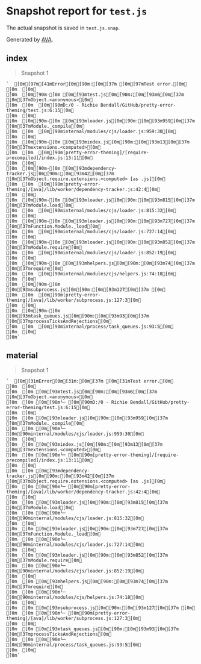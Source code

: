 # Snapshot report for `test.js`

The actual snapshot is saved in `test.js.snap`.

Generated by [AVA](https://ava.li).

## index

> Snapshot 1

    `  [0m[97m[41mError[0m[90m:[0m[37m [0m[97mTest error.[0m␊
    [0m  [0m␊
    [0m  [0m[90m-[0m [0m[93mtest.js[0m[90m:[0m[93m6[0m[37m [0m[37mObject.<anonymous>[0m␊
    [0m  [0m  [0m[90mD:/0 - Richie Bendall/GitHub/pretty-error-theming/test.js:6:15[0m␊
    [0m  [0m␊
    [0m  [0m[90m-[0m [0m[93mloader.js[0m[90m:[0m[93m959[0m[37m [0m[37mModule._compile[0m␊
    [0m  [0m  [0m[90minternal/modules/cjs/loader.js:959:30[0m␊
    [0m  [0m␊
    [0m  [0m[90m-[0m [0m[93mindex.js[0m[90m:[0m[93m13[0m[37m [0m[37mextensions.<computed>[0m␊
    [0m  [0m  [0m[90m[pretty-error-theming]/[require-precompiled]/index.js:13:11[0m␊
    [0m  [0m␊
    [0m  [0m[90m-[0m [0m[93mdependency-tracker.js[0m[90m:[0m[93m42[0m[37m [0m[37mObject.require.extensions.<computed> [as .js][0m␊
    [0m  [0m  [0m[90m[pretty-error-theming]/[ava]/lib/worker/dependency-tracker.js:42:4[0m␊
    [0m  [0m␊
    [0m  [0m[90m-[0m [0m[93mloader.js[0m[90m:[0m[93m815[0m[37m [0m[37mModule.load[0m␊
    [0m  [0m  [0m[90minternal/modules/cjs/loader.js:815:32[0m␊
    [0m  [0m␊
    [0m  [0m[90m-[0m [0m[93mloader.js[0m[90m:[0m[93m727[0m[37m [0m[37mFunction.Module._load[0m␊
    [0m  [0m  [0m[90minternal/modules/cjs/loader.js:727:14[0m␊
    [0m  [0m␊
    [0m  [0m[90m-[0m [0m[93mloader.js[0m[90m:[0m[93m852[0m[37m [0m[37mModule.require[0m␊
    [0m  [0m  [0m[90minternal/modules/cjs/loader.js:852:19[0m␊
    [0m  [0m␊
    [0m  [0m[90m-[0m [0m[93mhelpers.js[0m[90m:[0m[93m74[0m[37m [0m[37mrequire[0m␊
    [0m  [0m  [0m[90minternal/modules/cjs/helpers.js:74:18[0m␊
    [0m  [0m␊
    [0m  [0m[90m-[0m [0m[93msubprocess.js[0m[90m:[0m[93m127[0m[37m [0m␊
    [0m  [0m  [0m[90m[pretty-error-theming]/[ava]/lib/worker/subprocess.js:127:3[0m␊
    [0m  [0m␊
    [0m  [0m[90m-[0m [0m[93mtask_queues.js[0m[90m:[0m[93m93[0m[37m [0m[37mprocessTicksAndRejections[0m␊
    [0m  [0m  [0m[90minternal/process/task_queues.js:93:5[0m␊
    [0m  [0m␊
    [0m`

## material

> Snapshot 1

    `  [0m[31mError[0m[31m:[0m[37m [0m[31mTest error.[0m␊
    [0m  [0m␊
    [0m  [0m [0m[93mtest.js[0m[90m:[0m[93m6[0m[37m [0m[37mObject.<anonymous>[0m␊
    [0m  [0m [0m[90m└─ [0m[90mD:/0 - Richie Bendall/GitHub/pretty-error-theming/test.js:6:15[0m␊
    [0m  [0m␊
    [0m  [0m [0m[93mloader.js[0m[90m:[0m[93m959[0m[37m [0m[37mModule._compile[0m␊
    [0m  [0m [0m[90m└─ [0m[90minternal/modules/cjs/loader.js:959:30[0m␊
    [0m  [0m␊
    [0m  [0m [0m[93mindex.js[0m[90m:[0m[93m13[0m[37m [0m[37mextensions.<computed>[0m␊
    [0m  [0m [0m[90m└─ [0m[90m[pretty-error-theming]/[require-precompiled]/index.js:13:11[0m␊
    [0m  [0m␊
    [0m  [0m [0m[93mdependency-tracker.js[0m[90m:[0m[93m42[0m[37m [0m[37mObject.require.extensions.<computed> [as .js][0m␊
    [0m  [0m [0m[90m└─ [0m[90m[pretty-error-theming]/[ava]/lib/worker/dependency-tracker.js:42:4[0m␊
    [0m  [0m␊
    [0m  [0m [0m[93mloader.js[0m[90m:[0m[93m815[0m[37m [0m[37mModule.load[0m␊
    [0m  [0m [0m[90m└─ [0m[90minternal/modules/cjs/loader.js:815:32[0m␊
    [0m  [0m␊
    [0m  [0m [0m[93mloader.js[0m[90m:[0m[93m727[0m[37m [0m[37mFunction.Module._load[0m␊
    [0m  [0m [0m[90m└─ [0m[90minternal/modules/cjs/loader.js:727:14[0m␊
    [0m  [0m␊
    [0m  [0m [0m[93mloader.js[0m[90m:[0m[93m852[0m[37m [0m[37mModule.require[0m␊
    [0m  [0m [0m[90m└─ [0m[90minternal/modules/cjs/loader.js:852:19[0m␊
    [0m  [0m␊
    [0m  [0m [0m[93mhelpers.js[0m[90m:[0m[93m74[0m[37m [0m[37mrequire[0m␊
    [0m  [0m [0m[90m└─ [0m[90minternal/modules/cjs/helpers.js:74:18[0m␊
    [0m  [0m␊
    [0m  [0m [0m[93msubprocess.js[0m[90m:[0m[93m127[0m[37m [0m␊
    [0m  [0m [0m[90m└─ [0m[90m[pretty-error-theming]/[ava]/lib/worker/subprocess.js:127:3[0m␊
    [0m  [0m␊
    [0m  [0m [0m[93mtask_queues.js[0m[90m:[0m[93m93[0m[37m [0m[37mprocessTicksAndRejections[0m␊
    [0m  [0m [0m[90m└─ [0m[90minternal/process/task_queues.js:93:5[0m␊
    [0m  [0m␊
    [0m`

